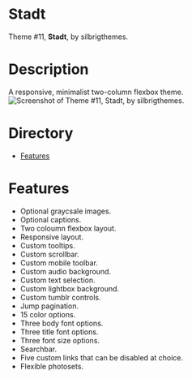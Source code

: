 # Stadt
Theme #11, <b>Stadt</b>, by silbrigthemes.

<h1>Description</h1>
A responsive, minimalist two-column flexbox theme.

<img src="https://66.media.tumblr.com/1bf76c41e1cfc37a387daa9e0e25d55d/tumblr_pjtv5nkUyG1wsskx3o4_r1_1280.png" alt="Screenshot of Theme #11, Stadt, by silbrigthemes."/>

<h1>Directory</h1>
<ul>
  <li><a href="#Features" title="Features">Features</a></li>
</ul>  
  
<h1>Features</h1>
<ul>
<li>Optional graycsale images.</li>
<li>Optional captions.</li>
<li>Two coloumn flexbox layout.</li>
<li>Responsive layout.</li>
<li>Custom tooltips.</li>
<li>Custom scrollbar.</li>
<li>Custom mobile toolbar.</li>
<li>Custom audio background.</li>
<li>Custom text selection.</li>
<li>Custom lightbox background.</li>
<li>Custom tumblr controls.</li>
<li>Jump pagination.</li>
<li>15 color options.</li>
<li>Three body font options.</li>
<li>Three title font options.</li>
<li>Three font size options.</li>
<li>Searchbar.</li>
<li>Five custom links that can be disabled at choice.</li>
<li>Flexible photosets.</li>
</ul>
